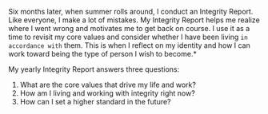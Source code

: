 Six months later, when summer rolls around, I conduct an Integrity
Report. Like everyone, I make a lot of mistakes. My Integrity Report
helps me realize where I went wrong and motivates me to get back on
course. I use it as a time to revisit my core values and consider
whether I have been living `in accordance with` them. This is when I
reflect on my identity and how I can work toward being the type of
person I wish to become.*

My yearly Integrity Report answers three questions:

1. What are the core values that drive my life and work?
2. How am I living and working with integrity right now?
3. How can I set a higher standard in the future?